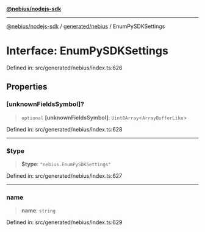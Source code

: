 [**@nebius/nodejs-sdk**](../../../README.md)

---

[@nebius/nodejs-sdk](../../../README.md) / [generated/nebius](../README.md) / EnumPySDKSettings

# Interface: EnumPySDKSettings

Defined in: src/generated/nebius/index.ts:626

## Properties

### \[unknownFieldsSymbol\]?

> `optional` **\[unknownFieldsSymbol\]**: `Uint8Array`\<`ArrayBufferLike`\>

Defined in: src/generated/nebius/index.ts:628

---

### $type

> **$type**: `"nebius.EnumPySDKSettings"`

Defined in: src/generated/nebius/index.ts:627

---

### name

> **name**: `string`

Defined in: src/generated/nebius/index.ts:629

